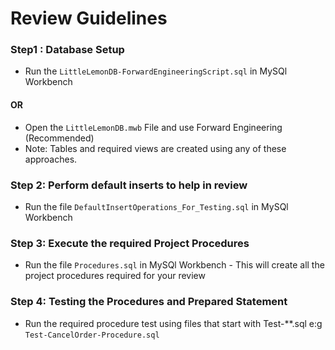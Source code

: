 # Review Guidelines

### Step1 : Database Setup
-   Run the `LittleLemonDB-ForwardEngineeringScript.sql` in MySQl Workbench
#### OR
-   Open the `LittleLemonDB.mwb` File and use Forward Engineering (Recommended)
-   Note: Tables and required views are  created using any of these approaches.

### Step 2: Perform default inserts to help in review
-   Run the file `DefaultInsertOperations_For_Testing.sql` in  MySQl Workbench

### Step 3: Execute the required Project Procedures 
-   Run the file `Procedures.sql` in  MySQl Workbench - This will create all the project procedures required for your review
### Step 4: Testing the Procedures and Prepared Statement
-   Run the required procedure test using files that start with Test-**.sql e:g `Test-CancelOrder-Procedure.sql`